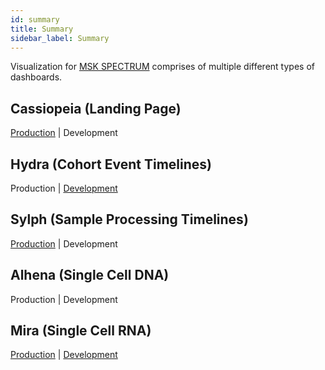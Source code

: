 ```yaml
---
id: summary
title: Summary
sidebar_label: Summary
---
```


Visualization for [MSK SPECTRUM](http://spectrum.mskcc.org) comprises of multiple different types of dashboards.

## Cassiopeia (Landing Page)

[Production](http://spectrum.mskcc.org) | Development

## Hydra (Cohort Event Timelines)

Production | [Development](http://spectrum-cohort-event.eastus.cloudapp.azure.com)

## Sylph (Sample Processing Timelines)

[Production](http://spectrum.mskcc.org/cohort/surgery) | Development

## Alhena (Single Cell DNA)

Production | Development

## Mira (Single Cell RNA)

[Production](http://spectrum.mskcc.org/scrna/) | [Development](http://spectrum-scrna.eastus.cloudapp.azure.com)
